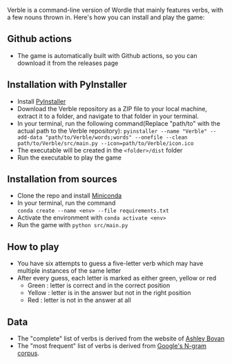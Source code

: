 Verble is a command-line version of Wordle that mainly features verbs, with a few nouns thrown in. Here's how you can install and play the game:

## Github actions
- The game is automatically built with Github actions, so you can download it from the releases page

## Installation with PyInstaller
- Install [PyInstaller](https://www.pyinstaller.org/)
- Download the Verble repository as a ZIP file to your local machine, extract it to a folder, and navigate to that folder in your terminal. 
- In your terminal, run the following command(Replace "path/to" with the actual path to the Verble repository):
`pyinstaller --name "Verble" --add-data "path/to/Verble/words;words" --onefile --clean path/to/Verble/src/main.py --icon=path/to/Verble/icon.ico`
- The executable will be created in the `<folder>/dist` folder
- Run the executable to play the game

## Installation from sources
- Clone the repo and install [Miniconda](https://docs.conda.io/en/latest/miniconda.html)
- In your terminal, run the command \
    `conda create --name <env> --file requirements.txt`
- Activate the environment with `conda activate <env>`
- Run the game with `python src/main.py`

## How to play
- You have six attempts to guess a five-letter verb which may have multiple instances of the same letter
- After every guess, each letter is marked as either green, yellow or red
    - Green  : letter is correct and in the correct position
    - Yellow : letter is in the answer but not in the right position
    - Red    : letter is not in the answer at all

## Data
- The "complete" list of verbs is derived from the website of [Ashley Bovan](http://www.ashley-bovan.co.uk/words/partsofspeech.html) 
- The "most frequent" list of verbs is derived from [Google's N-gram corpus](http://storage.googleapis.com/books/ngrams/books/datasetsv2.html).